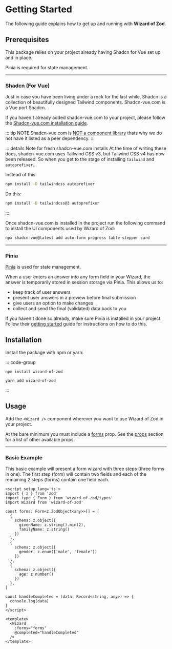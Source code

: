 # Getting Started

The following guide explains how to get up and running with **Wizard of Zod**.

## Prerequisites

This package relies on your project already having Shadcn for Vue set up and in place.

Pinia is required for state management.

---

### Shadcn (For Vue)

Just in case you have been living under a rock for the last while, Shadcn is a collection of beautifully designed Tailwind components. Shadcn-vue.com is a Vue port Shadcn.

If you haven't already added shadcn-vue.com to your project, please follow the [Shadcn-vue.com installation guide](https://www.shadcn-vue.com/docs/installation.html).

::: tip NOTE
Shadcn-vue.com is [NOT a component library](https://www.shadcn-vue.com/docs/introduction.html) thats why we do not have it listed as a peer dependency.
:::

::: details Note for fresh shadcn-vue.com installs
At the time of writing these docs, shadcn-vue.com uses Tailwind CSS v3, but Tailwind CSS v4 has now been released. So when you get to the stage of installing `tailwind` and `autoprefixer`...

Instead of this:

```sh
npm install -D tailwindcss autoprefixer
```

Do this:

```sh
npm install -D tailwindcss@3 autoprefixer
```
:::

Once shadcn-vue.com is installed in the project run the following command to install the UI components used by Wizard of Zod:

```sh
npx shadcn-vue@latest add auto-form progress table stepper card
```

---

### Pinia

[Pinia](https://pinia.vuejs.org/) is used for state management. 

When a user enters an answer into any form field in your Wizard, the answer is temporarily stored in session storage via Pinia. This allows us to:

* keep track of user answers
* present user answers in a preview before final submission
* give users an option to make changes
* collect and send the final (validated) data back to you

If you haven't done so already, make sure Pinia is installed in your project. Follow their [getting started](https://pinia.vuejs.org/getting-started.html) guide for instructions on how to do this.

## Installation

Install the package with npm or yarn:

::: code-group

```shell [npm]
npm install wizard-of-zod
```

```shell [yarn]
yarn add wizard-of-zod
```
:::

## Usage

Add the `<Wizard />` component wherever you want to use Wizard of Zod in your project.

At the bare minimum you must include a [forms](../api/props.html#forms) prop. See the [props](../api/props.html) section for a list of other available props.

---

### Basic Example

This basic example will present a form wizard with three steps (three forms in one). The first step (form) will contain two fields and each of the remaining 2 steps (forms) contain one field each.

```vue
<script setup lang='ts'>
import { z } from 'zod'
import type { Form } from 'wizard-of-zod/types'
import Wizard from 'wizard-of-zod'

const forms: Form<z.ZodObject<any>>[] = [
  {
    schema: z.object({
      givenName: z.string().min(2),
      familyName: z.string()
    })
  },
  {
    schema: z.object({
      gender: z.enum(['male', 'female'])
    })
  },
  {
    schema: z.object({
      age: z.number()
    })
  },
]

const handleCompleted = (data: Record<string, any>) => {
  console.log(data)
}
</script>

<template>
  <Wizard
    :forms="forms"
    @completed="handleCompleted"
  />
</template>
```